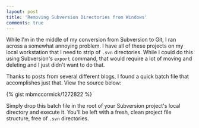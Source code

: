 ```yaml
---
layout: post
title: 'Removing Subversion Directories from Windows'
comments: true
---
```

<p>While I'm in the middle of my conversion from Subversion to Git, I ran across a somewhat annoying problem. I have all of these projects on my local workstation that I need to strip of <code>.svn</code> directories. While I could do this using Subversion's <code>export</code> command, that would require a lot of moving and deleting and I just didn't want to do that.</p>

<p>Thanks to posts from several different blogs, I found a quick batch file that accomplishes just that. View the source below:</p>

{% gist mbmccormick/1272822 %}

<p>Simply drop this batch file in the root of your Subversion project's local directory and execute it. You'll be left with a fresh, clean project file structure, free of <code>.svn</code> directories.</p>
